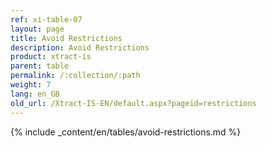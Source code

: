 ```yaml
---
ref: xi-table-07
layout: page
title: Avoid Restrictions
description: Avoid Restrictions
product: xtract-is
parent: table
permalink: /:collection/:path
weight: 7
lang: en_GB
old_url: /Xtract-IS-EN/default.aspx?pageid=restrictions
---
```

{% include _content/en/tables/avoid-restrictions.md  %}